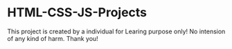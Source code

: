 # HTML-CSS-JS-Projects

This project is created by a individual for Learing purpose only! No intension of any kind of harm. Thank you! 
